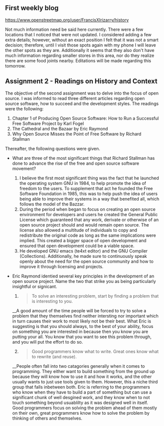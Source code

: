 ## First weekly blog


https://www.openstreetmap.org/user/FrancisXIrizarry/history

Not much information need be said here currently. There were a few locations that I noticed that were not updated. I considered adding a few extra details; however, without an exact position I felt that it was not a smart decision; therefore, until I visit those spots again with my phone I will leave the other spots as they are. Additionally it seems that they also don't have much information regarding smaller stores in this area, nor do they realize there are some food joints nearby. Editations will be made regarding this tomorrow. 


## Assignment 2 - Readings on History and Context

The objective of the second assignment was to delve into the focus of open source. I was informed to read three different articles regarding open source software, how to succeed and the development styles. The readings were the following: 
1. Chapter 1 of Producing Open Source Software: How to Run a Successful Free Software Project by Karl Fogel 
2. The Cathedral and the Bazaar by Eric Raymond 
3. Why Open Source Misses the Point of Free Software by Richard Stallman 

Thereafter, the following questions were given. 
* What are three of the most significant things that Richard Stallman has done to advance the rise of
the free and open source software movement?
  1. I believe the first most significant thing was the fact that he launched the operating system GNU in 1984, to help promote the idea of freedom to the users. To supplement that act he founded the Free Software Foundation in 1985, this was to help push the idea of users being able to improve their systems in a way that benefited all, which follows the model of the Bazzar. 
  2. During the period when began to focus on creating an open source environment for developers and users he created the General Public License which guaranteed that any work, derivate or otherwise of an open source project should and would remain open source. The license also allowed a multitude of individuals to copy and redistribute the original code as long as the same implications were implied. This created a bigger space of open development and ensured that open development could be a viable space. 
  3. He developed GNU emacs (te4xt editor) and the GNU Compiler (Collections). Additionally, he made sure to continuously speak openly about the need for the open source community and how to improve it through licensing and projects. 

* Eric Raymond identied several key principles in the development of an open source project. Name
the two that strike you as being particularly insightful or signicant.
  1. > To solve an interesting problem, start by finding a problem that is interesting to you.
  
    __A good amount of the time people will be forced to try to solve a problem that they themselves find neither intersting nor important which in turn causes their work to most likely not be their best. What Eric is suggesting is that you should always, to the best of your ability, focus on something you are interested in because then you know you are putting your all. You know that you want to see this problem through, and you will put the effort to do so.
  
  2. > Good programmers know what to write. Great ones know what to rewrite (and reuse). 
  
  __People often fall into two catagories generally when it comes to programming. They either want to build something from the ground up because they will know how to use it and how it works, and the other usually wants to just use tools given to them. However, this a niche third group that falls inbetween both. Eric is referring to the programmers who know when they have to build a part of something but can use a significant chunk of well desgined work, and they know when to not touch something beyond usuablilty as it was designed well in itself. Good programmers focus on solving the problem ahead of them mostly on their own, great programmers know how to solve the problem by thinking of others and themselves. 
